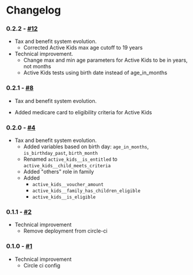 # Changelog

### 0.2.2 - [#12](https://github.com/digitalnsw/openfisca-nsw/pull/12)

* Tax and benefit system evolution. 
  - Corrected Active Kids max age cutoff to 19 years
* Technical improvement.
  - Change max and min age parameters for Active Kids to be in years, not months
  - Active Kids tests using birth date instead of age_in_months

### 0.2.1 - [#8](https://github.com/digitalnsw/openfisca-nsw/pull/8)

* Tax and benefit system evolution.
 - Added medicare card to eligibility criteria for Active Kids

### 0.2.0 - [#4](https://github.com/digitalnsw/openfisca-nsw/pull/4)

* Tax and benefit system evolution.
  - Added variables based on birth day: `age_in_months`, `is_birthday_past`, `birth_month`
  - Renamed `active_kids__is_entitled` to `active_kids__child_meets_criteria`
  - Added "others" role in family
  - Added 
    - `active_kids__voucher_amount`
    - `active_kids__family_has_children_eligible`
    - `active_kids__is_eligible`

### 0.1.1 - [#2](https://github.com/digitalnsw/openfisca-nsw/pull/2)

* Technical improvement
  - Remove deployment from circle-ci

### 0.1.0 - [#1](https://github.com/digitalnsw/openfisca-nsw/pull/1)

* Technical improvement
  - Circle ci config
